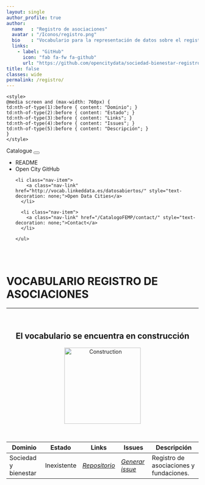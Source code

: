 ```yaml
---
layout: single
author_profile: true 
author:
  name   : "Registro de asociaciones"
  avatar : "/Iconos/registro.png"
  bio    : "Vocabulario para la representación de datos sobre el registro de asociaciones."
  links:
    - label: "GitHub"
      icon: "fab fa-fw fa-github"
      url: "https://github.com/opencitydata/sociedad-bienestar-registro-asociaciones-fundaciones"
title: false
classes: wide
permalink: /registro/
---
```




<head>

	<style>	
	@media screen and (max-width: 760px) {
	td:nth-of-type(1):before { content: "Dominio"; }
	td:nth-of-type(2):before { content: "Estado"; }
	td:nth-of-type(3):before { content: "Links"; }	
	td:nth-of-type(4):before { content: "Issues"; }
	td:nth-of-type(5):before { content: "Descripción"; }
	}
	</style>
  

<link rel="stylesheet" href="https://maxcdn.bootstrapcdn.com/bootstrap/4.5.2/css/bootstrap.min.css">
  <script src="https://ajax.googleapis.com/ajax/libs/jquery/3.5.1/jquery.min.js"></script>
  <script src="https://cdnjs.cloudflare.com/ajax/libs/popper.js/1.16.0/umd/popper.min.js"></script>
  <script src="https://maxcdn.bootstrapcdn.com/bootstrap/4.5.2/js/bootstrap.min.js"></script>
<link rel="stylesheet" href="https://maxcdn.bootstrapcdn.com/bootstrap/4.0.0/css/bootstrap.min.css" integrity="sha384-Gn5384xqQ1aoWXA+058RXPxPg6fy4IWvTNh0E263XmFcJlSAwiGgFAW/dAiS6JXm" crossorigin="anonymous">
	
<link href="/CatalogoFEMP/stylesheet.css" rel="stylesheet"/>
	
	    
 <div class="navMenu">   
    <nav class="navbar navbar-expand-lg navbar-light bg-light">
  <a class="navbar-brand" href="https://opencitydata.github.io/CatalogoFEMP/" style="text-decoration: none;">Catalogue</a>
  <button class="navbar-toggler" type="button" data-toggle="collapse" data-target="#navbarResponsive" aria-controls="navbarResponsive" aria-expanded="false" aria-label="Toggle navigation">
    <span class="navbar-toggler-icon"></span>
  </button>

  <div class="collapse navbar-collapse" id="navbarResponsive">
    <ul class="navbar-nav mr-auto">
      <li class="nav-item">
        <a class="nav-link" href="https://github.com/opencitydata/sociedad-bienestar-registro-asociaciones-fundaciones/blob/master/README.md" style="text-decoration: none;">README</a>
      </li>
      <li class="nav-item">
        <a class="nav-link" href="https://github.com/opencitydata/" style="text-decoration: none;">Open City GitHub</a>
      </li>
	    
	<li class="nav-item">
        <a class="nav-link" href="http://vocab.linkeddata.es/datosabiertos/" style="text-decoration: none;">Open Data Cities</a>
      </li>
      
      <li class="nav-item">
        <a class="nav-link" href="/CatalogoFEMP/contact/" style="text-decoration: none;">Contact</a>
      </li>
      
    </ul>
  </div>
</nav>
<br><br>
</div>
	
  
</head>



<div id="bodyid">


<h1> VOCABULARIO REGISTRO DE ASOCIACIONES </h1>
</div>
  
---

&nbsp;
 
 <h2 float="right" align="center"> El vocabulario se encuentra en construcción </h2>

<p float="right" align="center">   
<img src="/CatalogoFEMP/Iconos/constrA.png" alt="Construction" width="200"/>
</p>

&nbsp; &nbsp;

  
  
| Dominio |  Estado  |   Links   |   Issues   |   Descripción   | 
| -------- | -------- | --------- | ---------- | --------------- |
| Sociedad y bienestar | Inexistente | *[Repositorio](https://github.com/opencitydata/sociedad-bienestar-registro-asociaciones-fundaciones)*  |  *[Generar issue](https://github.com/opencitydata/sociedad-bienestar-registro-asociaciones-fundaciones/issues)*   | Registro de asociaciones y fundaciones.  |  
 
 
  

 

&nbsp;




